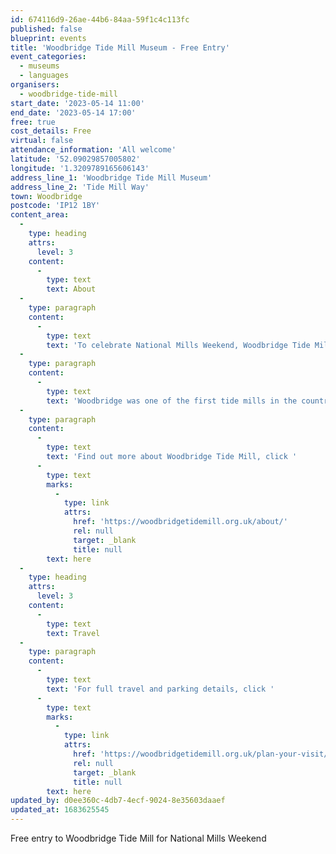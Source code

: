 ```yaml
---
id: 674116d9-26ae-44b6-84aa-59f1c4c113fc
published: false
blueprint: events
title: 'Woodbridge Tide Mill Museum - Free Entry'
event_categories:
  - museums
  - languages
organisers:
  - woodbridge-tide-mill
start_date: '2023-05-14 11:00'
end_date: '2023-05-14 17:00'
free: true
cost_details: Free
virtual: false
attendance_information: 'All welcome'
latitude: '52.09029857005802'
longitude: '1.3209789165606143'
address_line_1: 'Woodbridge Tide Mill Museum'
address_line_2: 'Tide Mill Way'
town: Woodbridge
postcode: 'IP12 1BY'
content_area:
  -
    type: heading
    attrs:
      level: 3
    content:
      -
        type: text
        text: About
  -
    type: paragraph
    content:
      -
        type: text
        text: 'To celebrate National Mills Weekend, Woodbridge Tide Mill are offering free entry on Sunday 14th May, 2023.'
  -
    type: paragraph
    content:
      -
        type: text
        text: 'Woodbridge was one of the first tide mills in the country, and was unquestionably the last one working – operating for well over 800 years. Pay a visit to the mill and discover the entire fascinating history!'
  -
    type: paragraph
    content:
      -
        type: text
        text: 'Find out more about Woodbridge Tide Mill, click '
      -
        type: text
        marks:
          -
            type: link
            attrs:
              href: 'https://woodbridgetidemill.org.uk/about/'
              rel: null
              target: _blank
              title: null
        text: here
  -
    type: heading
    attrs:
      level: 3
    content:
      -
        type: text
        text: Travel
  -
    type: paragraph
    content:
      -
        type: text
        text: 'For full travel and parking details, click '
      -
        type: text
        marks:
          -
            type: link
            attrs:
              href: 'https://woodbridgetidemill.org.uk/plan-your-visit/'
              rel: null
              target: _blank
              title: null
        text: here
updated_by: d0ee360c-4db7-4ecf-9024-8e35603daaef
updated_at: 1683625545
---
```

Free entry to Woodbridge Tide Mill for National Mills Weekend